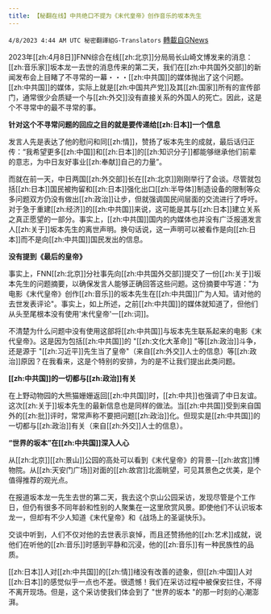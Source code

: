 ```yaml
---
title: 【秘翻在线】中共绝口不提为《末代皇帝》创作音乐的坂本先生
---
```

`4/8/2023 4:44 AM UTC 秘密翻譯組G-Translators` [轉載自GNews](https://gnews.org/articles/1079218)

         

2023年[[zh:4月8日]]FNN综合在线[[zh:北京]]分局局长山崎文博发来的消息：[[zh:音乐家]]坂本龙一去世的消息传来的第二天，我们在[[zh:中共国外交部]]的新闻发布会上目睹了不寻常的一幕・・・[[zh:中共国]]的媒体抛出了这个问题。[[zh:中共国]]的媒体，实际上就是[[zh:中国共产党]]及其[[zh:国家]]所有的宣传部门，通常很少会质疑一个与[[zh:外交]]没有直接关系的外国人的死亡。因此，这是个不寻常中的最不寻常的事。

**针对这个不寻常问题的回应之目的就是要传递给[[zh:日本]]一个信息**

发言人先是表达了他的慰问和同[[zh:情]]，赞扬了坂本先生的成就，最后话归正传：“我希望更多[[zh:中国]]和[[zh:日本]]的[[zh:知识分子]]都能够继承他们前辈的意志，为中日友好事业[[zh:奉献]]自己的力量”。

而就在前一天，中日两国[[zh:外交部]]长在[[zh:北京]]刚刚举行了会谈。尽管就包括[[zh:日本]]国民被拘留和[[zh:日本]]强化出口[[zh:半导体]]制造设备的限制等众多问题双方仍没有做出[[zh:政治]]让步，但就强调国民间层面的交流进行了呼吁。对于急于重建[[zh:经济]]的[[zh:中共国]]来说，这可能是其与[[zh:日本]]建立关系之真正愿望的一部分。事实上，[[zh:中共国]]国内的内媒体也并没有广泛报道发言人[[zh:关于]]坂本先生的离世声明。换句话说，这一声明可以被看作是向[[zh:日本]]而不是向[[zh:中共国]]国民发出的信息。

**没有提到《最后的皇帝》**

事实上，FNN[[zh:北京]]分社事先向[[zh:中共国外交部]]提交了一份[[zh:关于]]坂本先生的问题摘要，以确保发言人能够正确回答这些问题。这份摘要中写道："为电影《末代皇帝》创作[[zh:音乐]]的坂本先生在[[zh:中共国]]广为人知。请对他的去世发表评论"。事实上，如上所述，之前[[zh:中共国]]的媒体就知道了，但他们从头至尾根本没有使用'末代皇帝'一[[zh:词]]。

不清楚为什么问题中没有使用这部将[[zh:中共国]]与坂本先生联系起来的电影《末代皇帝》。这是因为包括[[zh:中共国]]的 "[[zh:文化大革命]] "等[[zh:政治]]斗争，还是源于 "[[zh:习近平]]先生当了皇帝"（来自[[zh:外交]]人士的信息）等[[zh:政治]]原因？在我看来，这是个特别的安排，为的是不让我们提出此类问题。

**[[zh:中共国]]的一切都与[[zh:政治]]有关**

在上野动物园的大熊猫姗姗返回[[zh:中共国]]时，[[zh:中共]]也强调了中日友谊。这次[[zh:关于]]坂本先生的最新信息也是同样的做法。当[[zh:中共国]]受到来自国外的[[zh:批]]评时，常常声称不要把问题[[zh:政治]]化。但现实是[[zh:中共国]]的一切都与[[zh:政治]]有关（来自[[zh:外交]]人士的信息）。

**“世界的坂本”在[[zh:中共国]]深入人心**

从[[zh:北京]][[zh:景山]]公园的高处可以看到《末代皇帝》的背景\--[[zh:故宫]]博物院。从[[zh:天安门广场]]对面的[[zh:故宫]]北面眺望，可见其景色之优美，是个值得推荐的观光点。

在报道坂本龙一先生去世的第二天，我去这个京山公园采访，发现尽管是个工作日，但仍有很多不同年龄和性别的人聚集在一这里欣赏风景。即使他们不认识坂本龙一，但却有不少人知道《末代皇帝》和《战场上的圣诞快乐》。

交谈中听到，人们不仅对他的去世表示哀悼，而且还赞扬他的[[zh:艺术]]成就，说他们在听他的[[zh:音乐]]时感到平静和沉浸，他的[[zh:音乐]]有一种民族性的品质。

[[zh:日本]]人对[[zh:中共国]]的[[zh:情]]绪没有改善的迹象，但[[zh:中国]]人对[[zh:日本]]的感觉似乎一点也不差。很遗憾！我们在采访过程中被保安拦住，不得不离开现场。但是，这个采访使我们体会到了 "世界的坂本 "的那一时刻的心潮澎湃。
